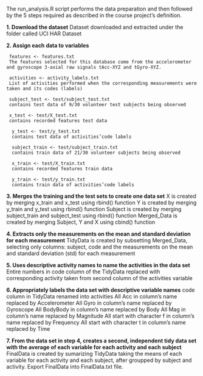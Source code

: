 The run_analysis.R script performs the data preparation and then followed by the 5 steps required as described in the course project’s definition.

**1. Download the dataset**
     Dataset downloaded and extracted under the folder called UCI HAR Dataset

**2. Assign each data to variables**

     features <- features.txt 
     The features selected for this database come from the accelerometer and gyroscope 3-axial raw signals tAcc-XYZ and tGyro-XYZ.

     activities <- activity_labels.txt
     List of activities performed when the corresponding measurements were taken and its codes (labels)

     subject_test <- test/subject_test.txt 
     contains test data of 9/30 volunteer test subjects being observed

     x_test <- test/X_test.txt 
     contains recorded features test data

      y_test <- test/y_test.txt 
      contains test data of activities’code labels

      subject_train <- test/subject_train.txt
      contains train data of 21/30 volunteer subjects being observed

      x_train <- test/X_train.txt 
      contains recorded features train data

      y_train <- test/y_train.txt
      contains train data of activities’code labels


**3. Merges the training and the test sets to create one data set**
     X  is created by merging x_train and x_test using rbind() function
     Y  is created by merging y_train and y_test using rbind() function
     Subject is created by merging subject_train and subject_test using rbind() function
     Merged_Data is created by merging Subject, Y and X using cbind() function

**4. Extracts only the measurements on the mean and standard deviation for each measurement**
     TidyData is created by subsetting Merged_Data, selecting only columns: subject, code and the measurements on the mean and standard deviation (std) for each measurement

**5. Uses descriptive activity names to name the activities in the data set**
     Entire numbers in code column of the TidyData replaced with corresponding activity taken from second column of the activities variable

**6. Appropriately labels the data set with descriptive variable names**
     code column in TidyData renamed into activities
     All Acc in column’s name replaced by Accelerometer
     All Gyro in column’s name replaced by Gyroscope
     All BodyBody in column’s name replaced by Body
     All Mag in column’s name replaced by Magnitude
     All start with character f in column’s name replaced by Frequency
     All start with character t in column’s name replaced by Time

**7. From the data set in step 4, creates a second, independent tidy data set with the average of each variable for each activity and each subject**
     FinalData is created by sumarizing TidyData taking the means of each variable for each activity and each subject, after groupped by subject and activity.
     Export FinalData into FinalData.txt file.

